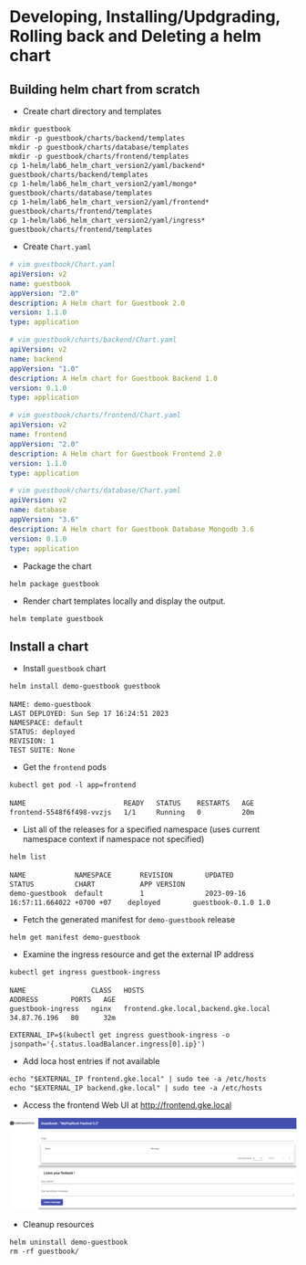 # Developing, Installing/Updgrading, Rolling back and Deleting a helm chart
 
## Building helm chart from scratch

- Create chart directory and templates
```shell
mkdir guestbook
mkdir -p guestbook/charts/backend/templates
mkdir -p guestbook/charts/database/templates
mkdir -p guestbook/charts/frontend/templates
cp 1-helm/lab6_helm_chart_version2/yaml/backend* guestbook/charts/backend/templates
cp 1-helm/lab6_helm_chart_version2/yaml/mongo* guestbook/charts/database/templates
cp 1-helm/lab6_helm_chart_version2/yaml/frontend* guestbook/charts/frontend/templates
cp 1-helm/lab6_helm_chart_version2/yaml/ingress* guestbook/charts/frontend/templates
```

- Create `Chart.yaml`

```yaml
# vim guestbook/Chart.yaml
apiVersion: v2
name: guestbook
appVersion: "2.0"
description: A Helm chart for Guestbook 2.0 
version: 1.1.0
type: application
```

```yaml
# vim guestbook/charts/backend/Chart.yaml
apiVersion: v2
name: backend
appVersion: "1.0"
description: A Helm chart for Guestbook Backend 1.0 
version: 0.1.0
type: application
```

```yaml
# vim guestbook/charts/frontend/Chart.yaml
apiVersion: v2
name: frontend
appVersion: "2.0"
description: A Helm chart for Guestbook Frontend 2.0 
version: 1.1.0
type: application
```

```yaml
# vim guestbook/charts/database/Chart.yaml
apiVersion: v2
name: database
appVersion: "3.6"
description: A Helm chart for Guestbook Database Mongodb 3.6 
version: 0.1.0
type: application
```

- Package the chart

```
helm package guestbook
```

- Render chart templates locally and display the output.

```shell
helm template guestbook 
```

## Install a chart

- Install `guestbook` chart

```
helm install demo-guestbook guestbook

NAME: demo-guestbook
LAST DEPLOYED: Sun Sep 17 16:24:51 2023
NAMESPACE: default
STATUS: deployed
REVISION: 1
TEST SUITE: None
```

- Get the `frontend` pods

```
kubectl get pod -l app=frontend

NAME                        READY   STATUS    RESTARTS   AGE
frontend-5548f6f498-vvzjs   1/1     Running   0          20m
```

- List all of the releases for a specified namespace (uses current namespace context if namespace not specified)

```
helm list

NAME            NAMESPACE       REVISION        UPDATED                                 STATUS          CHART           APP VERSION
demo-guestbook  default         1               2023-09-16 16:57:11.664022 +0700 +07    deployed        guestbook-0.1.0 1.0        
```

- Fetch the generated manifest for `demo-guestbook` release

```
helm get manifest demo-guestbook
```

- Examine the ingress resource and get the external IP address

```
kubectl get ingress guestbook-ingress

NAME                CLASS   HOSTS                                  ADDRESS        PORTS   AGE
guestbook-ingress   nginx   frontend.gke.local,backend.gke.local   34.87.76.196   80      32m
```

```
EXTERNAL_IP=$(kubectl get ingress guestbook-ingress -o jsonpath='{.status.loadBalancer.ingress[0].ip}')
```

- Add loca host entries if not available 

```
echo "$EXTERNAL_IP frontend.gke.local" | sudo tee -a /etc/hosts
echo "$EXTERNAL_IP backend.gke.local" | sudo tee -a /etc/hosts
```

- Access the frontend Web UI at http://frontend.gke.local

![Alt text](image.png)

- Cleanup resources

```
helm uninstall demo-guestbook
rm -rf guestbook/
```